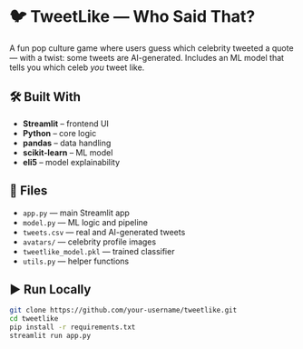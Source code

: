 # 🐦 TweetLike — Who Said That?

A fun pop culture game where users guess which celebrity tweeted a quote — with a twist: some tweets are AI-generated. Includes an ML model that tells you which celeb *you* tweet like.

## 🛠 Built With
- **Streamlit** – frontend UI  
- **Python** – core logic  
- **pandas** – data handling  
- **scikit-learn** – ML model  
- **eli5** – model explainability

## 📁 Files
- `app.py` — main Streamlit app  
- `model.py` — ML logic and pipeline  
- `tweets.csv` — real and AI-generated tweets  
- `avatars/` — celebrity profile images  
- `tweetlike_model.pkl` — trained classifier  
- `utils.py` — helper functions

## ▶️ Run Locally

```bash
git clone https://github.com/your-username/tweetlike.git
cd tweetlike
pip install -r requirements.txt
streamlit run app.py

